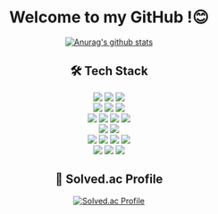 <div align="center">

# Welcome to my GitHub !😊

[![Anurag's github stats](https://github-readme-stats.vercel.app/api?username=jerry0339)](https://github.com/anuraghazra/github-readme-stats)


## 🛠️ Tech Stack

<img src="https://img.shields.io/badge/java-%23007396.svg?&style=for-the-badge&logo=java&logoColor=white" />
<img src="https://img.shields.io/badge/C++-00599C.svg?&style=for-the-badge&logo=cplusplus&logoColor=white" />
<img src="https://img.shields.io/badge/spring%20boot-6DB33F.svg?&style=for-the-badge&logo=springboot&logoColor=white" />
<br>
<img src="https://img.shields.io/badge/mysql-%234479A1.svg?&style=for-the-badge&logo=mysql&logoColor=white" />
<img src="https://img.shields.io/badge/redis-%23DC382D.svg?&style=for-the-badge&logo=redis&logoColor=white" />
<img src="https://img.shields.io/badge/ceph-%23EF5C55.svg?&style=for-the-badge&logo=ceph&logoColor=white" />
<br>
<img src="https://img.shields.io/badge/docker-%232496ED.svg?&style=for-the-badge&logo=docker&logoColor=white" />
<img src="https://img.shields.io/badge/kubernetes-%23326CE5.svg?&style=for-the-badge&logo=kubernetes&logoColor=white" />
<img src="https://img.shields.io/badge/helm-%230F1689.svg?&style=for-the-badge&logo=helm&logoColor=white" />
<img src="https://img.shields.io/badge/argocd-EF7B4D.svg?&style=for-the-badge&logo=argo&logoColor=white" />
<br>
<img src="https://img.shields.io/badge/nginx-%23269539.svg?&style=for-the-badge&logo=nginx&logoColor=white" />
<img src="https://img.shields.io/badge/apache%20kafka-%23231F20.svg?&style=for-the-badge&logo=apache%20kafka&logoColor=white" />
<br>
<img src="https://img.shields.io/badge/kibana-%23005571.svg?&style=for-the-badge&logo=kibana&logoColor=white" />
<img src="https://img.shields.io/badge/grafana-%23F46800.svg?&style=for-the-badge&logo=grafana&logoColor=white" />
<img src="https://img.shields.io/badge/prometheus-%23E6522C.svg?&style=for-the-badge&logo=prometheus&logoColor=white" />
<img src="https://img.shields.io/badge/git-F05032.svg?&style=for-the-badge&logo=git&logoColor=white" />
<br>
<img src="https://img.shields.io/badge/ubuntu-%23E95420.svg?&style=for-the-badge&logo=ubuntu&logoColor=white" />
<img src="https://img.shields.io/badge/AWS-232F3E.svg?&style=for-the-badge&logo=amazonwebservices&logoColor=white" />
<img src="https://img.shields.io/badge/GCP-4285F4.svg?&style=for-the-badge&logo=googlecloud&logoColor=white" />
<br>


## 🌟 Solved.ac Profile

[![Solved.ac Profile](http://mazassumnida.wtf/api/generate_badge?boj=jcu011)](https://solved.ac/jcu011)

</div>
